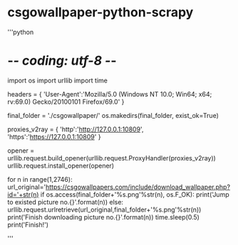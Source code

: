 # csgowallpaper-python-scrapy

'''python
# -*- coding: utf-8 -*-

import os
import urllib
import time

headers = {
    'User-Agent':'Mozilla/5.0 (Windows NT 10.0; Win64; x64; rv:69.0) Gecko/20100101 Firefox/69.0'
}

final_folder = './csgowallpaper/'
os.makedirs(final_folder, exist_ok=True)

proxies_v2ray = {
'http':'http://127.0.0.1:10809',
'https':'https://127.0.0.1:10809'
}

opener = urllib.request.build_opener(urllib.request.ProxyHandler(proxies_v2ray))
urllib.request.install_opener(opener)

for n in range(1,2746):
    url_original='https://csgowallpapers.com/include/download_wallpaper.php?id='+str(n)
    if os.access(final_folder+'%s.png'%str(n), os.F_OK):
        print('Jump to existed picture no.{}'.format(n))
    else:
        urllib.request.urlretrieve(url_original,final_folder+'%s.png'%str(n))
        print('Finish downloading picture no.{}'.format(n))
        time.sleep(0.5)
print('Finish!')

'''
